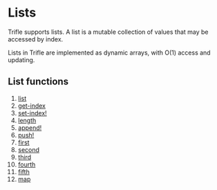# Lists

Trifle supports lists. A list is a mutable collection of values that may be
accessed by index.

Lists in Trifle are implemented as dynamic arrays, with O(1) access
and updating.

## List functions

1. [list](Lists-List.md)
2. [get-index](Lists-GetIndex.md)
3. [set-index!](Lists-SetIndex.md)
4. [length](Lists-Length.md)
5. [append!](Lists-Append.md)
6. [push!](Lists-Push.md)
7. [first](Lists-First.md)
8. [second](Lists-Second.md)
9. [third](Lists-Third.md)
10. [fourth](Lists-Fourth.md)
11. [fifth](Lists-Fifth.md)
12. [map](Lists-Map.md)
